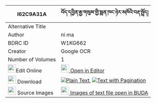 |I62C9A31A|བོད་དབྱིན་རྒྱ་གསུམ་གྱི་སྨན་ཁང་ཉེར་མཁོའི་བརྡ་སྤྲོད། 
| --- | --- 
|Alternative Title |
|Author| ni ma
|BDRC ID | W1KG662
|Creator | Google OCR
|Number of Volumes| 1
|<img width="25" src="https://img.icons8.com/color/25/000000/edit-property.png">Edit Online| [<img width="25" src="https://avatars.githubusercontent.com/u/45091458?s=200&v=4"> Open in Editor](http://editor.openpecha.org/I62C9A31A)
|<img width="25" src="https://img.icons8.com/fluent/48/000000/download-2.png"/>  Download | [![](https://img.icons8.com/color/20/000000/txt.png)Plain Text](https://github.com/Openpecha/I62C9A31A/releases/download/v2/bo_yin_gya_sum_gyi_menkhang_ny_plain_I62C9A31A.zip), [![](https://img.icons8.com/color/20/000000/txt.png)Text with Pagination](https://github.com/Openpecha/I62C9A31A/releases/download/v2/bo_yin_gya_sum_gyi_menkhang_ny_pages_I62C9A31A.zip)
|<img width="25" src="https://img.icons8.com/plasticine/100/000000/pictures-folder.png"/>  Source Images | [<img width="25" src="https://library.bdrc.io/icons/BUDA-small.svg"> Images of text file open in BUDA](https://library.bdrc.io/show/bdr:W1KG662)